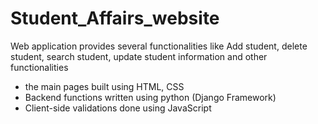 # Student_Affairs_website
 Web application provides several functionalities like Add student, delete student, search student, update student information and other functionalities  
- the main pages built using HTML, CSS 
- Backend functions written using python (Django Framework) 
- Client-side validations done using JavaScript 
